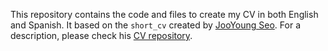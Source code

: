 This repository contains the code and files to create my CV in both English and Spanish. It based on the `short_cv` created by [JooYoung Seo](https://github.com/jooyoungseo). For a description, please check his [CV repository](https://github.com/jooyoungseo/jy_CV).
